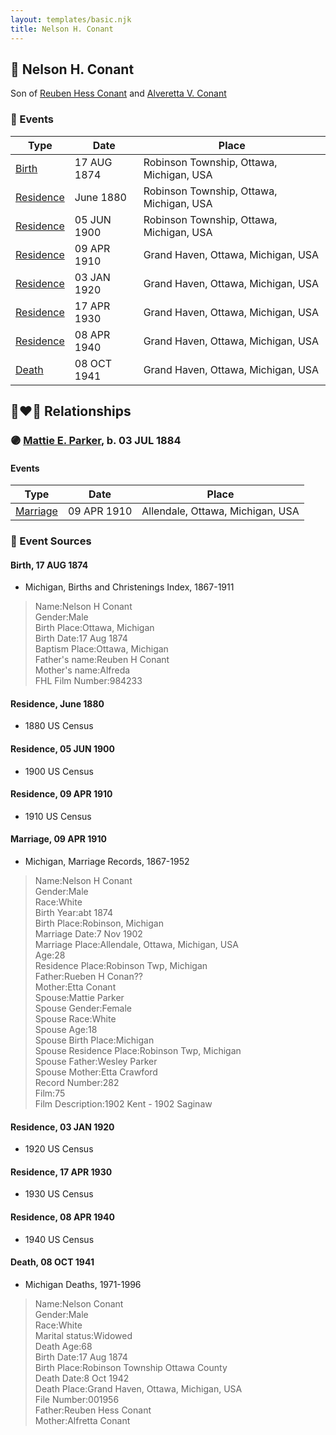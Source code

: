 ```yaml
---
layout: templates/basic.njk
title: Nelson H. Conant
---
```

## 🔵 Nelson H. Conant

Son of [Reuben Hess Conant](/people/3/37326838) and [Alveretta V. Conant](/people/6/60109856)

### 📆 Events

Type | Date | Place
------ | ------ | ------
[Birth](#event-65d08b84-c9c4-431e-b6b3-d3c71913ae95) | 17 AUG 1874 | Robinson Township, Ottawa, Michigan, USA
[Residence](#event-f31e2750-7642-4518-817a-7daa63925769) | June 1880 | Robinson Township, Ottawa, Michigan, USA
[Residence](#event-7330fe3c-1bf4-43d7-bfb0-44549e78c160) | 05 JUN 1900 | Robinson Township, Ottawa, Michigan, USA
[Residence](#event-5a2e097e-bc8e-4a5e-973a-540f5f4a1282) | 09 APR 1910 | Grand Haven, Ottawa, Michigan, USA
[Residence](#event-797f77c0-0699-40ff-8002-d48ee4867e20) | 03 JAN 1920 | Grand Haven, Ottawa, Michigan, USA
[Residence](#event-a9dc11a6-14fa-47de-b18b-8580d0db25d8) | 17 APR 1930 | Grand Haven, Ottawa, Michigan, USA
[Residence](#event-542a13fe-a192-4107-b6d0-64ffd4ba8d5b) | 08 APR 1940 | Grand Haven, Ottawa, Michigan, USA
[Death](#event-23b831b9-1324-4875-bed4-edd70427167d) | 08 OCT 1941 | Grand Haven, Ottawa, Michigan, USA

## 👩‍❤️‍👨 Relationships

### 🟣 [Mattie E. Parker](/people/9/92379008), b. 03 JUL 1884

#### Events

Type | Date | Place
------ | ------ | ------
[Marriage](#event-c1ee9def-4e3a-44a6-ba15-bfcf6046f627) | 09 APR 1910 | Allendale, Ottawa, Michigan, USA
### 📰 Event Sources

#### <a id="event-65d08b84-c9c4-431e-b6b3-d3c71913ae95"></a> Birth, 17 AUG 1874
* Michigan, Births and Christenings Index, 1867-1911
>   
  > Name:Nelson H Conant  
  > Gender:Male  
  > Birth Place:Ottawa, Michigan  
  > Birth Date:17 Aug 1874  
  > Baptism Place:Ottawa, Michigan  
  > Father's name:Reuben H Conant  
  > Mother's name:Alfreda  
  > FHL Film Number:984233

#### <a id="event-f31e2750-7642-4518-817a-7daa63925769"></a> Residence, June 1880
* 1880 US Census

#### <a id="event-7330fe3c-1bf4-43d7-bfb0-44549e78c160"></a> Residence, 05 JUN 1900
* 1900 US Census

#### <a id="event-5a2e097e-bc8e-4a5e-973a-540f5f4a1282"></a> Residence, 09 APR 1910
* 1910 US Census

#### <a id="event-c1ee9def-4e3a-44a6-ba15-bfcf6046f627"></a> Marriage, 09 APR 1910
* Michigan, Marriage Records, 1867-1952
>   
  > Name:Nelson H Conant  
  > Gender:Male  
  > Race:White  
  > Birth Year:abt 1874  
  > Birth Place:Robinson, Michigan  
  > Marriage Date:7 Nov 1902  
  > Marriage Place:Allendale, Ottawa, Michigan, USA  
  > Age:28  
  > Residence Place:Robinson Twp, Michigan  
  > Father:Rueben H Conan??  
  > Mother:Etta Conant  
  > Spouse:Mattie Parker  
  > Spouse Gender:Female  
  > Spouse Race:White  
  > Spouse Age:18  
  > Spouse Birth Place:Michigan  
  > Spouse Residence Place:Robinson Twp, Michigan  
  > Spouse Father:Wesley Parker  
  > Spouse Mother:Etta Crawford  
  > Record Number:282  
  > Film:75  
  > Film Description:1902 Kent - 1902 Saginaw

#### <a id="event-797f77c0-0699-40ff-8002-d48ee4867e20"></a> Residence, 03 JAN 1920
* 1920 US Census

#### <a id="event-a9dc11a6-14fa-47de-b18b-8580d0db25d8"></a> Residence, 17 APR 1930
* 1930 US Census

#### <a id="event-542a13fe-a192-4107-b6d0-64ffd4ba8d5b"></a> Residence, 08 APR 1940
* 1940 US Census
#### <a id="event-23b831b9-1324-4875-bed4-edd70427167d"></a> Death, 08 OCT 1941
* Michigan Deaths, 1971-1996
>   
  > Name:Nelson Conant  
  > Gender:Male  
  > Race:White  
  > Marital status:Widowed  
  > Death Age:68  
  > Birth Date:17 Aug 1874  
  > Birth Place:Robinson Township Ottawa County  
  > Death Date:8 Oct 1942  
  > Death Place:Grand Haven, Ottawa, Michigan, USA  
  > File Number:001956  
  > Father:Reuben Hess Conant  
  > Mother:Alfretta Conant
